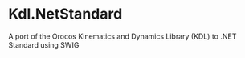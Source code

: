 # Kdl.NetStandard
A port of the Orocos Kinematics and Dynamics Library (KDL) to .NET Standard using SWIG
